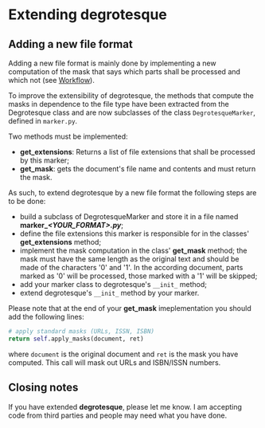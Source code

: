 # Extending degrotesque

## Adding a new file format

Adding a new file format is mainly done by implementing a new computation of
the mask that says which parts shall be processed and which not (see [Workflow](workflow.md)).

To improve the extensibility of degrotesque, the methods that compute the masks
in dependence to the file type have been extracted from the Degrotesque class
and are now subclasses of the class ```DegrotesqueMarker```, defined in ```marker.py```.

Two methods must be implemented:

* __get_extensions__: Returns a list of file extensions that shall be processed by
this marker;
* __get_mask__: gets the document's file name and contents and must return the mask.


As such, to extend degrotesque by a new file format the following steps are
to be done:

* build a subclass of DegrotesqueMarker and store it in a file named **marker_*&lt;YOUR_FORMAT&gt;.py***;
* define the file extensions this marker is responsible for in the classes' **get_extensions** method;
* implement the mask computation in the class' **get_mask** method; the mask must have the same length as the original text and should be made of the characters '0' and '1'. In the according document, parts marked as '0' will be processed, those marked with a '1' will be skipped;
* add your marker class to degrotesque's ```__init_``` method;
* extend degrotesque's ```__init_``` method by your marker.

Please note that at the end of your __get_mask__ imeplementation you should add the following lines:

```python
# apply standard masks (URLs, ISSN, ISBN)
return self.apply_masks(document, ret) 
```

where ```document``` is the original document and ```ret``` is the mask you have computed. This call will mask out URLs and ISBN/ISSN numbers.


## Closing notes

If you have extended **degrotesque**, please let me know. I am accepting code from
third parties and people may need what you have done.

